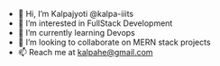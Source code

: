 - 👋 Hi, I’m Kalpajyoti @kalpa-iiits
- 👀 I’m interested in FullStack Development
- 🌱 I’m currently learning Devops
- 💞️ I’m looking to collaborate on MERN stack projects
- 📫 Reach me at kalpahe@gmail.com


